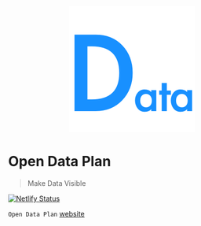 <p align="center">
  <img width="256" alt="open data plan" src="./src/assets/logo.png" />
</p>

# Open Data Plan

> Make Data Visible

[![Netlify Status](https://api.netlify.com/api/v1/badges/b70f31ae-0305-49fe-ad54-d9172cf9d994/deploy-status)](https://app.netlify.com/sites/opd/deploys)

`Open Data Plan` [website](https://open-data-plan.com)
